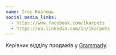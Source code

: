 ```yaml
---
name: Ігор Карпець
social_media_links:
  - https://www.facebook.com/ikarpets
  - https://ua.linkedin.com/in/ikarpets
---
```


Керівник відділу продажів у [Grammarly][1].

[1]: https://www.grammarly.com/
